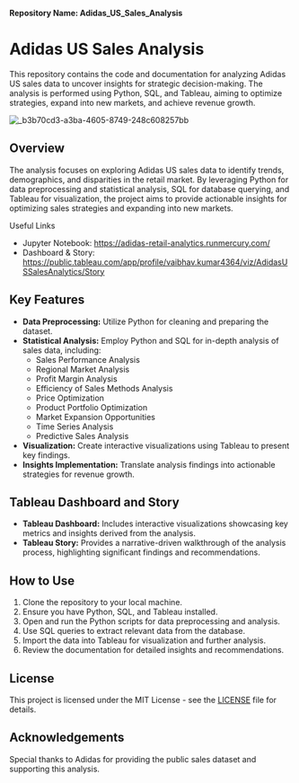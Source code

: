 **Repository Name: Adidas_US_Sales_Analysis**

# Adidas US Sales Analysis

This repository contains the code and documentation for analyzing Adidas US sales data to uncover insights for strategic decision-making. The analysis is performed using Python, SQL, and Tableau, aiming to optimize strategies, expand into new markets, and achieve revenue growth.

![_b3b70cd3-a3ba-4605-8749-248c608257bb](https://github.com/cphoenix-07/Adidas-Sales-Analysis/assets/71826054/f791dfb9-ffc8-4a8f-a278-177dc25c9dfb)


## Overview

The analysis focuses on exploring Adidas US sales data to identify trends, demographics, and disparities in the retail market. By leveraging Python for data preprocessing and statistical analysis, SQL for database querying, and Tableau for visualization, the project aims to provide actionable insights for optimizing sales strategies and expanding into new markets.

Useful Links
- Jupyter Notebook: https://adidas-retail-analytics.runmercury.com/
- Dashboard & Story: https://public.tableau.com/app/profile/vaibhav.kumar4364/viz/AdidasUSSalesAnalytics/Story

## Key Features

- **Data Preprocessing:** Utilize Python for cleaning and preparing the dataset.
- **Statistical Analysis:** Employ Python and SQL for in-depth analysis of sales data, including:
  - Sales Performance Analysis
  - Regional Market Analysis
  - Profit Margin Analysis
  - Efficiency of Sales Methods Analysis
  - Price Optimization
  - Product Portfolio Optimization
  - Market Expansion Opportunities
  - Time Series Analysis
  - Predictive Sales Analysis
- **Visualization:** Create interactive visualizations using Tableau to present key findings.
- **Insights Implementation:** Translate analysis findings into actionable strategies for revenue growth.


## Tableau Dashboard and Story

- **Tableau Dashboard:** Includes interactive visualizations showcasing key metrics and insights derived from the analysis.
- **Tableau Story:** Provides a narrative-driven walkthrough of the analysis process, highlighting significant findings and recommendations.

## How to Use

1. Clone the repository to your local machine.
2. Ensure you have Python, SQL, and Tableau installed.
3. Open and run the Python scripts for data preprocessing and analysis.
4. Use SQL queries to extract relevant data from the database.
5. Import the data into Tableau for visualization and further analysis.
6. Review the documentation for detailed insights and recommendations.


## License

This project is licensed under the MIT License - see the [LICENSE](LICENSE) file for details.

## Acknowledgements

Special thanks to Adidas for providing the public sales dataset and supporting this analysis.
